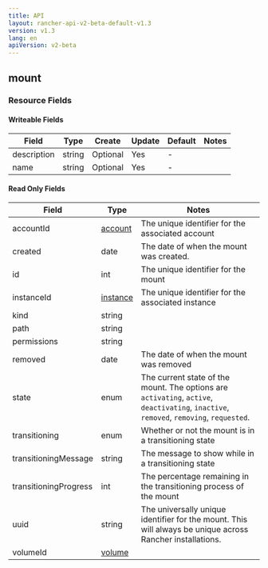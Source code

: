 ```yaml
---
title: API
layout: rancher-api-v2-beta-default-v1.3
version: v1.3
lang: en
apiVersion: v2-beta
---
```


## mount



### Resource Fields

#### Writeable Fields

Field | Type | Create | Update | Default | Notes
---|---|---|---|---|---
description | string | Optional | Yes | - | 
name | string | Optional | Yes | - | 


#### Read Only Fields

Field | Type   | Notes
---|---|---
accountId | [account]({{site.baseurl}}/rancher/{{page.version}}/{{page.lang}}/api/{{page.apiVersion}}/api-resources/account/)  | The unique identifier for the associated account
created | date  | The date of when the mount was created.
id | int  | The unique identifier for the mount
instanceId | [instance]({{site.baseurl}}/rancher/{{page.version}}/{{page.lang}}/api/{{page.apiVersion}}/api-resources/instance/)  | The unique identifier for the associated instance
kind | string  | 
path | string  | 
permissions | string  | 
removed | date  | The date of when the mount was removed
state | enum  | The current state of the mount. The options are `activating`, `active`, `deactivating`, `inactive`, `removed`, `removing`, `requested`.
transitioning | enum  | Whether or not the mount is in a transitioning state
transitioningMessage | string  | The message to show while in a transitioning state
transitioningProgress | int  | The percentage remaining in the transitioning process of the mount
uuid | string  | The universally unique identifier for the mount. This will always be unique across Rancher installations.
volumeId | [volume]({{site.baseurl}}/rancher/{{page.version}}/{{page.lang}}/api/{{page.apiVersion}}/api-resources/volume/)  | 


<br>
